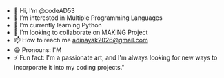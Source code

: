 - 👋 Hi, I’m @codeAD53
- 👀 I’m interested in Multiple Programming Languages
- 🌱 I’m currently learning Python 
- 💞️ I’m looking to collaborate on MAKING Project
- 📫 How to reach me adinayak2026@gmail.com
- 😄 Pronouns: I'M
- ⚡ Fun fact: I'm a passionate art, and I'm always looking for new ways to incorporate it into my coding projects."

<!---
codeAD53/codeAD53 is a ✨ special ✨ repository because its `README.md` (this file) appears on your GitHub profile.
You can click the Preview link to take a look at your changes.
--->
